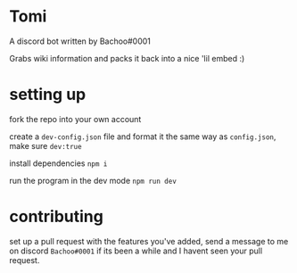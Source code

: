 # Tomi

A discord bot written by Bachoo#0001

Grabs wiki information and packs it back into a nice 'lil embed :)

# setting up
fork the repo into your own account

create a `dev-config.json` file and format it the same way as `config.json`, make sure `dev:true`

install dependencies `npm i`

run the program in the dev mode `npm run dev` 

# contributing

set up a pull request with the features you've added, send a message to me on discord `Bachoo#0001` if its been a while and I havent seen your pull request. 
